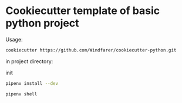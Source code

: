 # Cookiecutter template of basic python project

Usage:
```bash
cookiecutter https://github.com/Windfarer/cookiecutter-python.git
```

in project directory:

init

```bash
pipenv install --dev
```

```
pipenv shell
```